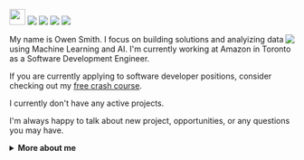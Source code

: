 <a href="https://github.com/owenps/owenps"><img src="https://komarev.com/ghpvc/?username=owenps&color=orange&style=flat-square&label=Views:" height=28/></a>
<a href="https://owensmith.page"><img src="https://img.shields.io/badge/WEBSITE-%23FF7139.svg?&style=for-the-badge&logo=googlechrome&logoColor=white"></a>
<a href="https://owensmith.page/assets/pdf/OwenSmith_Resume.pdf"><img src="https://img.shields.io/badge/Resume-%23E01F3D.svg?&style=for-the-badge&logoColor=white"/></a>
<a href="https://www.linkedin.com/in/owenpsmith/"><img src="https://img.shields.io/badge/linkedin-%230077B5.svg?&style=for-the-badge&logo=linkedin&logoColor=white"/></a>
<a href="mailto:owen.smith@mail.mcgill.ca"><img src="https://img.shields.io/badge/email-%238B89CC.svg?&style=for-the-badge&logo=protonmail&logoColor=white"/></a> 

<img align="right" src="https://media4.giphy.com/media/iKETB1MBCKFLG/giphy.gif?cid=ecf05e472y4reser0ui23zrfce1zo39gag923vwknr45ucmq&rid=giphy.gif&ct=g">

My name is Owen Smith. I focus on building solutions and analyizing data using Machine Learning and AI. I'm currently working at Amazon in Toronto as a Software Development Engineer. 

If you are currently applying to software developer positions, consider checking out my [free crash course](https://github.com/owenps/owenps/blob/main/Technical_Interview_Crashcourse.pdf). 

I currently don't have any active projects.

I'm always happy to talk about new project, opportunities, or any questions you may have. 

<details>
  <summary> <b> More about me </b> </summary>
  
  * Computer Science @ McGill University (Class of 2021) 
  
</details>
